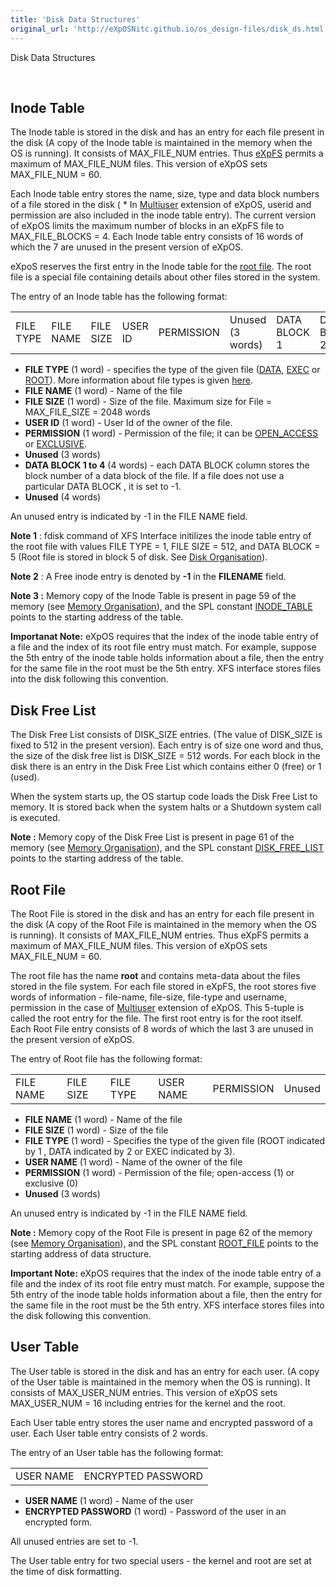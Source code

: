 ```yaml
---
title: 'Disk Data Structures'
original_url: 'http://eXpOSNitc.github.io/os_design-files/disk_ds.html'
---
```






Disk Data Structures































 



























  

  

  




Inode Table
-----------


  

  

The Inode table is stored in the disk and has an entry for each file present in the disk (A copy of the Inode table is maintained in the memory when the OS is running). It consists of MAX\_FILE\_NUM entries. Thus [eXpFS](../os_spec-files/eXpFS.html) permits a maximum of MAX\_FILE\_NUM files. This version of eXpOS sets MAX\_FILE\_NUM = 60. 


 Each Inode table entry stores the name, size, type and data block numbers of a file stored in the disk ( * In [Multiuser](http://exposnitc.github.io/os_spec-files/multiuser.html) extension of eXpOS, userid and permission are also included in the inode table entry). The current version of eXpOS limits the maximum number of blocks in an eXpFS file to MAX\_FILE\_BLOCKS = 4. Each Inode table entry consists of 16 words of which the 7 are unused in the present version of eXpOS. 


 eXpoS reserves the first entry in the Inode table for the [root file](disk_ds.html#root_file). The root file is a special file containing details about other files stored in the system. 


The entry of an Inode table has the following format:




|  |  |  |  |  |  |  |  |  |  |  |
| --- | --- | --- | --- | --- | --- | --- | --- | --- | --- | --- |
| FILE TYPE | FILE NAME | FILE SIZE | USER ID | PERMISSION | Unused (3 words) | DATA BLOCK 1 | DATA BLOCK 2 | DATA BLOCK 3 | DATA BLOCK 4 | Unused (4 words) |


* **FILE TYPE**  (1 word) - specifies the type of the given file ([DATA](../support_tools-files/constants.html), [EXEC](../support_tools-files/constants.html) or [ROOT](../support_tools-files/constants.html)). More information about file types is given [here](../os_spec-files/eXpFS.html).
* **FILE NAME** (1 word) - Name of the file
* **FILE SIZE** (1 word) - Size of the file. Maximum size for File = MAX\_FILE\_SIZE = 2048 words
* **USER ID** (1 word) - User Id of the owner of the file.
* **PERMISSION** (1 word) - Permission of the file; it can be [OPEN\_ACCESS](../support_tools-files/constants.html) or [EXCLUSIVE](../support_tools-files/constants.html).
* **Unused** (3 words)
* **DATA BLOCK 1 to 4** (4 words) - each DATA BLOCK column stores the block number of a data block of the file. If a file does not use a particular DATA BLOCK , it is set to -1.
* **Unused** (4 words)


An unused entry is indicated by -1 in the FILE NAME field.


**Note 1** : fdisk command of XFS Interface initilizes the inode table entry of the root file with values FILE TYPE = 1, FILE SIZE = 512, and DATA BLOCK = 5 (Root file is stored in block 5 of disk. See [Disk Organisation](../os_implementation.html)).


**Note 2** : A Free inode entry is denoted by  **-1**  in the  **FILENAME**  field.


**Note 3 :** Memory copy of the Inode Table is present in page 59 of the memory (see [Memory Organisation](../os_implementation.html)), and the SPL constant [INODE\_TABLE](../support_tools-files/constants.html) points to the starting address of the table.


 **Importanat Note:** eXpOS requires that the index of the inode table entry of a file and the 
 index of its root file entry must match. For example, suppose the 5th entry of the inode table holds
 information about a file, then the entry for the same file in the root must be the 5th entry. XFS
 interface stores files into the disk following this convention.






  

  



  

  

  




Disk Free List
--------------


  

  

The Disk Free List consists of DISK\_SIZE entries. (The value of DISK\_SIZE is fixed to 512 in the present version). Each entry is of size one word and thus, the size of the disk free list is DISK\_SIZE = 512 words. For each block in the disk there is an entry in the Disk Free List which contains either 0 (free) or 1 (used). 


When the system starts up, the OS startup code loads the Disk Free List to memory. It is stored back when the system halts or a Shutdown system call is executed.


**Note :** Memory copy of the Disk Free List is present in page 61 of the memory (see [Memory Organisation](../os_implementation.html)), and the SPL constant [DISK\_FREE\_LIST](../support_tools-files/constants.html) points to the starting address of the table.






  

  




  

  

  




Root File
---------


  

  

The Root File is stored in the disk and has an entry for each file present in the disk (A copy of the Root File is maintained in the memory when the OS is running). It consists of MAX\_FILE\_NUM entries. Thus eXpFS permits a maximum of MAX\_FILE\_NUM files. This version of eXpOS sets MAX\_FILE\_NUM = 60. 


 The root file has the name **root** and contains meta-data about the files stored in the file system. For each file stored in eXpFS, the root stores five words of information - file-name, file-size, file-type and username, permission in the case of [Multiuser](http://exposnitc.github.io/os_spec-files/multiuser.html) extension of eXpOS. This 5-tuple is called the root entry for the file. The first root entry is for the root itself. Each Root File entry consists of 8 words of which the last 3 are unused in the present version of eXpOS. 


The entry of Root file has the following format:




|  |  |  |  |  |  |
| --- | --- | --- | --- | --- | --- |
| FILE NAME | FILE SIZE | FILE TYPE | USER NAME | PERMISSION | Unused |


* **FILE NAME** (1 word) - Name of the file
* **FILE SIZE** (1 word) - Size of the file
* **FILE TYPE**  (1 word) - Specifies the type of the given file (ROOT indicated by 1 , DATA indicated by 2 or EXEC indicated by 3).
* **USER NAME** (1 word) - Name of the owner of the file
* **PERMISSION** (1 word) - Permission of the file; open-access (1) or exclusive (0)
* **Unused** (3 words)


An unused entry is indicated by -1 in the FILE NAME field.


**Note :** Memory copy of the Root File is present in page 62 of the memory (see [Memory Organisation](../os_implementation.html)), and the SPL constant [ROOT\_FILE](../support_tools-files/constants.html) points to the starting address of data structure.


 **Important Note:** eXpOS requires that the index of the inode table entry of a file and the 
 index of its root file entry must match. For example, suppose the 5th entry of the inode table holds
 information about a file, then the entry for the same file in the root must be the 5th entry. XFS
 interface stores files into the disk following this convention.








  

  

  




User Table
----------


  

  

The User table is stored in the disk and has an entry for each user. (A copy of the User table is maintained in the memory when the OS is running). It consists of MAX\_USER\_NUM entries. This version of eXpOS sets MAX\_USER\_NUM = 16 including entries for the kernel and the root. 


 Each User table entry stores the user name and encrypted password of a user. Each User table entry consists of 2 words. 


The entry of an User table has the following format:




|  |  |
| --- | --- |
| USER NAME | ENCRYPTED PASSWORD |


* **USER NAME** (1 word) - Name of the user
* **ENCRYPTED PASSWORD** (1 word) - Password of the user in an encrypted form.


   

 All unused entries are set to -1.  
  

 The User table entry for two special users - the kernel and root are set at the time of disk formatting.  







  

  








































